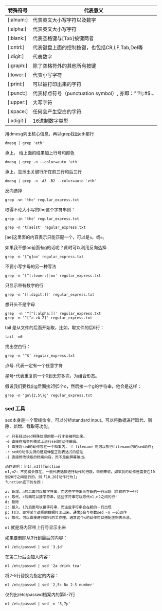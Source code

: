 |特殊符号|代表意义|
|----|----|
|[:alnum:]|代表英文大小写字符以及数字|
|[:alpha:]|代表英文大小写字符|
|[:blank:]|代表空格键与[Tab]按键两者|
|[:cntrl:]|代表键盘上面的控制按键，也包括CR,LF,Tab,Del等|
|[:digit:]|代表数字|
|[:graph:]|除了空格符外的其他所有按键|
|[:lower:]|代表小写字符|
|[:print:]|可以被打印出来的字符|
|[:punct:]|代表标点符号（punctuation symbol）, 亦即："'?!;:#$...|
|[:upper:]|大写字符|
|[:space:]|任何会产生空白的字符|
|[:xdigit:]|16进制数字类型|

用dmesg列出核心信息，再以grep找出eth那行

```
dmesg | grep 'eth'
```

承上， 给上面的结果加上行号和颜色

```
dmesg | grep -n --color=auto 'eth'
```

承上，显示出关键行所在前三行和后三行

```
dmesg | grep -n -A3 -B2 --color=auto 'eth'
```

反向选择

```
grep -vn 'the' regular_express.txt
```

取得不论大小写的the这个字符串则：

```
grep -in 'the' regular_express.txt
```

```
grep -n 't[ae]st' regular_express.txt
```
[ae]这里面的内容表示只能匹配一个，可以是`a`，或`e`。

如果我不想oo前面有g的话呢？此时可以利用反向选择

```
grep -n '[^g]oo' regular_express.txt
```

不要小写字母的另一种写法

```
grep -n '[^[:lower:]]oo' regular_express.txt
```

只显示带有数字的行

```
grep -n '[[:digit:]]' regular_express.txt
```

想开头不是字母

```
grep  -n '^[^[:alpha:]]' regular_express.txt
grep -n '^[^a-zA-Z]' regular_express.txt
```

tail 是从文件的后面开始取，比如，取文件的后6行：
```
tail -n6
```

找出空白行：
```
grep -n '^$' regular_express.txt
```

点号`.`代表一定有一个任意字符

星号`*`代表重复前一个0到无穷多次，为组合形态。

假设我们要找出g后面接2到5个o，然后接一个g的字符串，他会是这样：
```
grep -n 'go\{2,5\}g' regular_express.txt
```

### sed 工具

sed本身是一个管线命令，可以分析standard input。可以将数据进行取代、删除、新增、截取等功能。

```
-n 只有经过sed特殊处理的那一行才会被列出来。
-e 直接在指令列模式上进行sed的动作编辑。
-f 直接将sed的动作写在一个档案内，-f filename 则可以执行filename内的sed动作;
-r sed的动作支持的是延伸型正则表达式的语法
-i 直接修改读取的档案内容，而不是由屏幕输出。

动作说明：[n1[,n2]]function
n1,n2: 不见得会存在，一般代表选择进行动作的行数，举例来说，如果我的动作是需要在10到20行之间进行的，则「10,20[动作行为]」
function底下的东西：

a: 新增，a的后面可以接字符串，而这些字符串会在新的一行出现（目前的下一行）
c: 取代，c后面可以接字符串，这些字符串可以取代n1,n2之间的行！
d: 删除
i: 插入，i的后面可以接字符串，而这些字符串会在新的一行出现
p: 打印，即将某个选择的数据打印出来。通常p会与参数sed -n 一起运作
s: 取代，可以直接进行取代的工作哩。通常这个s的动作可以搭配正则表示法。
```	
`nl` 就是将内容带上行号显示出来

如果要删除从3行到最后的内容：
```
nl /etc/passwd | sed '3,$d'
```

在第二行后面加入内容：
```
nl /etc/passwd | sed '2a drink tea'
```

将2-5行替换为指定的内容：
```
nl /etc/passwd | sed '2,5c No 2-5 number'
```

仅列出/etc/passwd档案内的第5-7行
```
nl /etc/passwd | sed -n '5,7p'
```
